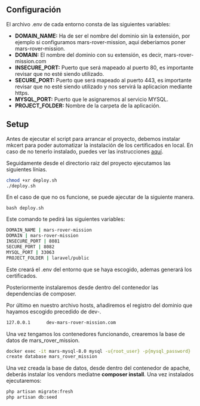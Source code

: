 ## Configuración

El archivo .env de cada entorno consta de las siguientes variables:

- **DOMAIN_NAME:** Ha de ser el nombre del dominio sin la extensión, por ejemplo si configuramos mars-rover-mission, aqui deberiamos poner mars-rover-mission.
- **DOMAIN:** El nombre del dominio con su extensión, es decir, mars-rover-mission.com
- **INSECURE_PORT:** Puerto que será mapeado al puerto 80, es importante revisar que no esté siendo utilizado.
- **SECURE_PORT:** Puerto que será mapeado al puerto 443, es importante revisar que no esté siendo utilizado y nos servirá la aplicacion mediante https.
- **MYSQL_PORT:** Puerto que le asignaremos al servicio MYSQL.
- **PROJECT_FOLDER:** Nombre de la carpeta de la aplicación.

## Setup 

Antes de ejecutar el script para arrancar el proyecto, debemos instalar mkcert para poder automatizar la instalación de los certificados en local.
En caso de no tenerlo instalado, puedes ver las instrucciones [aquí](https://github.com/FiloSottile/mkcert#installation).

Seguidamente desde el directorio raiz del proyecto ejecutamos las siguientes línias.

```bash
chmod +xr deploy.sh
./deploy.sh
```
En el caso de que no os funcione, se puede ajecutar de la siguiente manera.

```
bash deploy.sh
```

Este comando te pedirá las siguientes variables: 

```bash
DOMAIN_NAME | mars-rover-mission
DOMAIN | mars-rover-mission
INSECURE_PORT | 8081
SECURE_PORT | 8082
MYSQL_PORT | 33063
PROJECT_FOLDER | laravel/public
```

Este creará el .env del entorno que se haya escogido, ademas generará los certificados.

Posteriormente instalaremos desde dentro del contenedor las dependencias de composer.

Por último en nuestro archivo hosts, añadiremos el registro del dominio que hayamos escogido precedido de dev-.

```bash
127.0.0.1      dev-mars-rover-mission.com
```

Una vez tengamos los contenedores funcionando, crearemos la base de datos de mars_rover_mission.

```bash
docker exec -it mars-mysql-8.0 mysql -u{root_user} -p{mysql_password}
create database mars_rover_mission
```

Una vez creada la base de datos, desde dentro del contenedor de apache, deberás instalar los vendors mediatne **composer install**. Una vez instalados ejecutaremos:


```bash
php artisan migrate:fresh
php artisan db:seed
```
